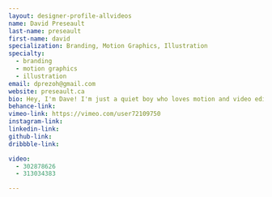 ```yaml
---
layout: designer-profile-allvideos
name: David Preseault
last-name: preseault
first-name: david
specialization: Branding, Motion Graphics, Illustration
specialty:
  - branding
  - motion graphics
  - illustration
email: dprezoh@gmail.com
website: preseault.ca
bio: Hey, I'm Dave! I'm just a quiet boy who loves motion and video editing. Buy Melodrama by Lorde on iTunes!
behance-link:
vimeo-link: https://vimeo.com/user72109750
instagram-link:
linkedin-link:
github-link:
dribbble-link:

video:
  - 302878626
  - 313034383

---
```


